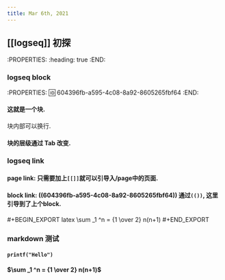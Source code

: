 ```yaml
---
title: Mar 6th, 2021
---
```


## [[logseq]] 初探
:PROPERTIES:
:heading: true
:END:
### logseq block
:PROPERTIES:
:id: 604396fb-a595-4c08-8a92-8605265fbf64
:END:
#### 这就是一个块.
块内部可以换行.
#### 块的层级通过 Tab 改变.
### logseq link
#### page link: 只需要加上`[[]]`就可以引导入/page中的页面.
#### block link: ((604396fb-a595-4c08-8a92-8605265fbf64)) 通过`(())`, 这里引导到了上个block.
#### 
#+BEGIN_EXPORT latex
\sum _1 ^n = {1 \over 2} n(n+1)
#+END_EXPORT
### markdown 测试
#### `printf("Hello")`
#### $\sum _1 ^n = {1 \over 2} n(n+1)$
